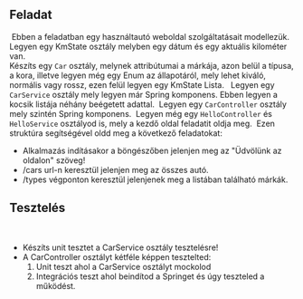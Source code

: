 ## Feladat
​
Ebben a feladatban egy használtautó weboldal szolgáltatásait modellezük.
​
Legyen egy KmState osztály melyben egy dátum és egy aktuális kilométer van.  
​
Készíts egy `Car` osztály, melynek attribútumai a márkája, azon belül a típusa,
a kora, illetve legyen még egy Enum az állapotáról, mely lehet
kiváló, normális vagy rossz, ezen felül legyen egy KmState Lista.
​
​
Legyen egy `CarService` osztály mely legyen már Spring komponens. Ebben legyen a kocsik listája néhány beégetett adattal.
​
Legyen egy `CarController` osztály mely szintén Spring komponens.
​
Legyen még egy `HelloController` és `HelloService` osztályod is, mely a kezdő oldal feladatit oldja meg.
​
Ezen struktúra segítségével oldd meg a következő feladatokat:
+ Alkalmazás indításakor a böngészőben jelenjen meg az "Üdvölünk az oldalon" szöveg!
+ /cars url-n keresztül jelenjen meg az összes autó.
+ /types végponton keresztül jelenjenek meg a listában található márkák.
  ​
  ​
## Tesztelés
​
+ Készíts unit tesztet a CarService osztály tesztelésre!
+ A CarController osztályt kétféle képpen tesztelted:
    1. Unit teszt ahol a CarService osztályt mockolod
    2. Integrációs teszt ahol beindítod a Springet és úgy teszteled a működést.